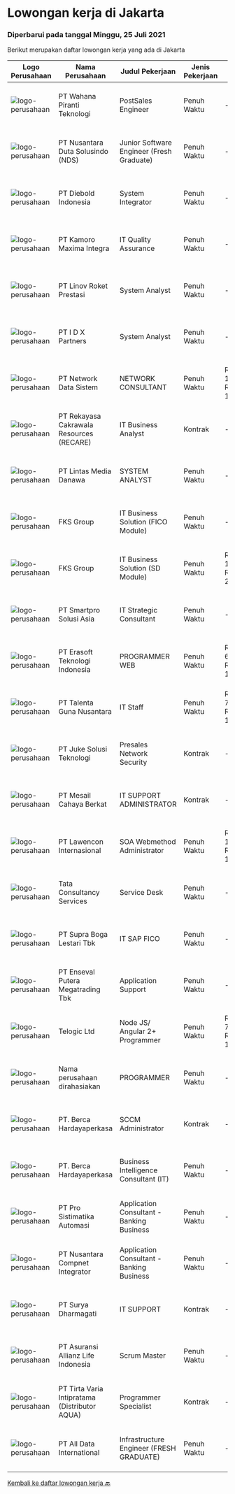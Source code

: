 
  # Lowongan kerja di Jakarta

  ### Diperbarui pada tanggal Minggu, 25 Juli 2021

  Berikut merupakan daftar lowongan kerja yang ada di Jakarta

  |Logo Perusahaan | Nama Perusahaan | Judul Pekerjaan | Jenis Pekerjaan | Gaji Pekerjaan | Lokasi | Deskripsi | Tanggal diunggah | Pranala |
  | -------------- | --------------- | --------------- | --------- | --------- | -------------- | ------- | ----------- | ----------- |
  |![logo-perusahaan](https://image-service-cdn.seek.com.au/4e0d3da87701155bbc551bb56acec9d95fce9f7b/ee4dce1061f3f616224767ad58cb2fc751b8d2dc)|PT Wahana Piranti Teknologi|PostSales Engineer|Penuh Waktu|---|Jakarta Raya|Responsibility: 1. Provide technical assistant and support to Ruijie Networks Co., Ltd ’s channel, System Integration (SI), Sub-Distributor and...|Sabtu, 24 Juli 2021|https://www.jobstreet.co.id/id/job/postsales-engineer-3578889?token=0~02315571-0eaa-4700-b9cf-04bad2536bab&sectionRank=1&jobId=jobstreet-id-job-3578889|
|![logo-perusahaan](https://image-service-cdn.seek.com.au/8ffc9171a5a837de0929c57c9e6646a39396dad0/ee4dce1061f3f616224767ad58cb2fc751b8d2dc)|PT Nusantara Duta Solusindo (NDS)|Junior Software Engineer (Fresh Graduate)|Penuh Waktu|---|Jakarta Raya|Do you want to be part of our fresh and energic IT team to provide the best solution for our clients while expanding your skills with cutting-edge...|Sabtu, 24 Juli 2021|https://www.jobstreet.co.id/id/job/junior-software-engineer-fresh-graduate-3584610?token=0~02315571-0eaa-4700-b9cf-04bad2536bab&sectionRank=2&jobId=jobstreet-id-job-3584610|
|![logo-perusahaan](https://image-service-cdn.seek.com.au/bd55dc86ee01c6adccdc7df161284474c6cd1305/ee4dce1061f3f616224767ad58cb2fc751b8d2dc)|PT Diebold Indonesia|System Integrator|Penuh Waktu|---|Jakarta Raya|Expect more. Connect more. Be more at Diebold Nixdorf.  Our teams automate, digitize, and transform the way more than 75 million people around the...|Sabtu, 24 Juli 2021|https://www.jobstreet.co.id/id/job/system-integrator-3575183?token=0~02315571-0eaa-4700-b9cf-04bad2536bab&sectionRank=3&jobId=jobstreet-id-job-3575183|
|![logo-perusahaan](https://image-service-cdn.seek.com.au/702e1c2a34ab2cca83a54c699be4dc03f10f4020/ee4dce1061f3f616224767ad58cb2fc751b8d2dc)|PT Kamoro Maxima Integra|IT Quality Assurance|Penuh Waktu|---|Jakarta Raya|Job Description: Execute all test phases of the testing process. Perform program tests/debugging to ensure quality testing and bugs reporting is...|Sabtu, 24 Juli 2021|https://www.jobstreet.co.id/id/job/it-quality-assurance-3579201?token=0~02315571-0eaa-4700-b9cf-04bad2536bab&sectionRank=4&jobId=jobstreet-id-job-3579201|
|![logo-perusahaan](https://image-service-cdn.seek.com.au/4b5bfccc7a0c2a118884db2c26042fe2a3558eba/ee4dce1061f3f616224767ad58cb2fc751b8d2dc)|PT Linov Roket Prestasi|System Analyst|Penuh Waktu|---|Jakarta Selatan|Job Descriptions: Collecting, analyze requirements and confirm the functional requirements of the system to be developed Prepare documentation related...|Sabtu, 24 Juli 2021|https://www.jobstreet.co.id/id/job/system-analyst-3578861?token=0~02315571-0eaa-4700-b9cf-04bad2536bab&sectionRank=5&jobId=jobstreet-id-job-3578861|
|![logo-perusahaan](https://image-service-cdn.seek.com.au/75ea0a3e5526b0ad8fca0fbd84e946c11add8a5b/ee4dce1061f3f616224767ad58cb2fc751b8d2dc)|PT I D X Partners|System Analyst|Penuh Waktu|---|Jakarta Selatan|id/x partners provide consulting services that specializes in utilizing data mining solutions combined with an integrated risk management and...|Sabtu, 24 Juli 2021|https://www.jobstreet.co.id/id/job/system-analyst-3584495?token=0~02315571-0eaa-4700-b9cf-04bad2536bab&sectionRank=6&jobId=jobstreet-id-job-3584495|
|![logo-perusahaan](https://image-service-cdn.seek.com.au/983c0baad705f6de145600d3cbdb9b22873ce42e/ee4dce1061f3f616224767ad58cb2fc751b8d2dc)|PT Network Data Sistem|NETWORK CONSULTANT|Penuh Waktu|Rp. 12.000.000-Rp. 15.000.000|Jakarta Selatan|Job Description: Content Creator. the-go-to for technical questions and industry knowledge. Own the solutions and technical process Market Expert....|Sabtu, 24 Juli 2021|https://www.jobstreet.co.id/id/job/network-consultant-3578514?token=0~02315571-0eaa-4700-b9cf-04bad2536bab&sectionRank=7&jobId=jobstreet-id-job-3578514|
|![logo-perusahaan](https://image-service-cdn.seek.com.au/caade2346e0599096cd8cd2f9ff925886599d974/ee4dce1061f3f616224767ad58cb2fc751b8d2dc)|PT Rekayasa Cakrawala Resources (RECARE)|IT Business Analyst|Kontrak|---|Jakarta Selatan|Requirement:·       Bachelor’s Degree in Computer Science, Data Science, Business Analyst or related field from reputable university·       5 years...|Sabtu, 24 Juli 2021|https://www.jobstreet.co.id/id/job/it-business-analyst-3578775?token=0~02315571-0eaa-4700-b9cf-04bad2536bab&sectionRank=8&jobId=jobstreet-id-job-3578775|
|![logo-perusahaan](https://image-service-cdn.seek.com.au/4cc5b4edd8a09fb41741a122f57ee79a81b9a89e/ee4dce1061f3f616224767ad58cb2fc751b8d2dc)|PT Lintas Media Danawa|SYSTEM ANALYST|Penuh Waktu|---|Jakarta Raya|Kualifikasi Memiliki gelar Magister (S2) Teknologi Informasi Memiliki minimal 5 tahun pengalaman kerja sebagai System Analyst Mempunyai keterampilan...|Sabtu, 24 Juli 2021|https://www.jobstreet.co.id/id/job/system-analyst-3575039?token=0~02315571-0eaa-4700-b9cf-04bad2536bab&sectionRank=9&jobId=jobstreet-id-job-3575039|
|![logo-perusahaan](https://image-service-cdn.seek.com.au/c4cb46d144a36e98a90bda6de846331b5ac112c3/ee4dce1061f3f616224767ad58cb2fc751b8d2dc)|FKS Group|IT Business Solution (FICO Module)|Penuh Waktu|---|Jakarta Raya|Qualifications: Candidate must possess at least Bachelor's Degree in Computer Science/Information Technology or equivalent. At least 5 Year(s) of...|Sabtu, 24 Juli 2021|https://www.jobstreet.co.id/id/job/it-business-solution-fico-module-3574786?token=0~02315571-0eaa-4700-b9cf-04bad2536bab&sectionRank=10&jobId=jobstreet-id-job-3574786|
|![logo-perusahaan](https://image-service-cdn.seek.com.au/c4cb46d144a36e98a90bda6de846331b5ac112c3/ee4dce1061f3f616224767ad58cb2fc751b8d2dc)|FKS Group|IT Business Solution (SD Module)|Penuh Waktu|Rp. 17.000.000-Rp. 20.000.000|Jakarta Raya|Qualifications: Candidate must possess at least Bachelor's Degree in Computer Science/Information Technology or equivalent. At least 5 Year(s) of...|Sabtu, 24 Juli 2021|https://www.jobstreet.co.id/id/job/it-business-solution-sd-module-3574788?token=0~02315571-0eaa-4700-b9cf-04bad2536bab&sectionRank=11&jobId=jobstreet-id-job-3574788|
|![logo-perusahaan](https://image-service-cdn.seek.com.au/c19e4b42ca855ef0f5503aedfe155599e7a52921/ee4dce1061f3f616224767ad58cb2fc751b8d2dc)|PT Smartpro Solusi Asia|IT Strategic Consultant|Penuh Waktu|---|Jakarta Raya|Saat ini kami membuka kesempatan bagi talent di bidang IT Strategic dan Tata kelola untuk bergabung bersama kami.Persyaratan: Gelar Sarjana Minimal S1...|Sabtu, 24 Juli 2021|https://www.jobstreet.co.id/id/job/it-strategic-consultant-3575340?token=0~02315571-0eaa-4700-b9cf-04bad2536bab&sectionRank=12&jobId=jobstreet-id-job-3575340|
|![logo-perusahaan](https://image-service-cdn.seek.com.au/6b7d414aebf9f2ad4f098c2c7509bacf227cbf07/ee4dce1061f3f616224767ad58cb2fc751b8d2dc)|PT Erasoft Teknologi  Indonesia|PROGRAMMER WEB|Penuh Waktu|Rp. 6.000.000-Rp. 10.000.000|Jakarta Pusat|Tugas dan Tanggung Jawab: Menganalisa kebutuhan customer tentang aplikasi yang dibuat Membuat aplikasi customer sesuai kebutuhan customer Melaporkan...|Sabtu, 24 Juli 2021|https://www.jobstreet.co.id/id/job/programmer-web-3578624?token=0~02315571-0eaa-4700-b9cf-04bad2536bab&sectionRank=13&jobId=jobstreet-id-job-3578624|
|![logo-perusahaan](https://image-service-cdn.seek.com.au/a0ba05a4c62f74dc0053c7d5be4b6b61a7c45e4d/ee4dce1061f3f616224767ad58cb2fc751b8d2dc)|PT Talenta Guna Nusantara|IT Staff|Penuh Waktu|Rp. 7.000.000-Rp. 12.000.000|Jakarta Raya|Administer &amp; maintain  Website &amp; all related Mobile &amp; Web services of the Company...|Jumat, 23 Juli 2021|https://www.jobstreet.co.id/id/job/it-staff-3584321?token=0~02315571-0eaa-4700-b9cf-04bad2536bab&sectionRank=14&jobId=jobstreet-id-job-3584321|
|![logo-perusahaan](https://image-service-cdn.seek.com.au/d35ac5ea00c4425d578be3d79ae0a51787864fee/ee4dce1061f3f616224767ad58cb2fc751b8d2dc)|PT Juke Solusi Teknologi|Presales Network Security|Kontrak|---|Jakarta Pusat|Position Summary:The Solutions Architect is a pre-sales resource that leads the consultative discovery of the client’s business goals, objectives, and...|Sabtu, 24 Juli 2021|https://www.jobstreet.co.id/id/job/presales-network-security-3574940?token=0~02315571-0eaa-4700-b9cf-04bad2536bab&sectionRank=15&jobId=jobstreet-id-job-3574940|
|![logo-perusahaan](https://image-service-cdn.seek.com.au/b577b5ad067c42a4c459ad8b4edd5d308179f48a/ee4dce1061f3f616224767ad58cb2fc751b8d2dc)|PT Mesail Cahaya Berkat|IT SUPPORT ADMINISTRATOR|Kontrak|---|Jakarta Barat|Tanggung Jawab: Merancang dan melakukan pemasangan hardware dan Software Mempersiapkan segala administrasi terkait kebutuhan IT tim termasuk mengelola...|Jumat, 23 Juli 2021|https://www.jobstreet.co.id/id/job/it-support-administrator-3584203?token=0~02315571-0eaa-4700-b9cf-04bad2536bab&sectionRank=16&jobId=jobstreet-id-job-3584203|
|![logo-perusahaan](https://image-service-cdn.seek.com.au/50c10d78c5539ebc698ab26107fac3c1c83dcf90/ee4dce1061f3f616224767ad58cb2fc751b8d2dc)|PT Lawencon Internasional|SOA Webmethod Administrator|Penuh Waktu|Rp. 10.000.000-Rp. 12.000.000|Jakarta Raya|Job Responsibilities:Deploy, Administer, Support and maintain middleware applications to enable communication between financial applications on...|Jumat, 23 Juli 2021|https://www.jobstreet.co.id/id/job/soa-webmethod-administrator-3584429?token=0~02315571-0eaa-4700-b9cf-04bad2536bab&sectionRank=17&jobId=jobstreet-id-job-3584429|
|![logo-perusahaan](https://image-service-cdn.seek.com.au/10803c5a9aadef45b9a0c7018854dddf536a6eff/ee4dce1061f3f616224767ad58cb2fc751b8d2dc)|Tata Consultancy Services|Service Desk|Penuh Waktu|---|Jakarta Raya|Responsibilities 24x7 Level 1 IT Service Desk support through Phone, Chat, Email, Voicemail &amp; Web (Self-service) Provide Incident, query and...|Jumat, 23 Juli 2021|https://www.jobstreet.co.id/id/job/service-desk-4618812/origin/my?token=0~02315571-0eaa-4700-b9cf-04bad2536bab&sectionRank=18&jobId=jobstreet-my-job-4618812|
|![logo-perusahaan](https://image-service-cdn.seek.com.au/7e29b82711adde14c3e1e459e4f15d5eba48af2e/ee4dce1061f3f616224767ad58cb2fc751b8d2dc)|PT Supra Boga Lestari Tbk|IT SAP FICO|Penuh Waktu|---|Jakarta Barat|Responsibilities : Memahami dan mengerti kebutuhan User Finance &amp; Accounting Sebagai fasilitator antar sistem dengan user dapat melakukan desain...|Sabtu, 24 Juli 2021|https://www.jobstreet.co.id/id/job/it-sap-fico-3584646?token=0~02315571-0eaa-4700-b9cf-04bad2536bab&sectionRank=19&jobId=jobstreet-id-job-3584646|
|![logo-perusahaan](https://image-service-cdn.seek.com.au/75282914681f1a65c44c32b321a482e587c47d05/ee4dce1061f3f616224767ad58cb2fc751b8d2dc)|PT Enseval Putera Megatrading Tbk|Application Support|Penuh Waktu|---|Jakarta Timur|Tanggung Jawab: Membantu pemeliharaan sistem, server, database dan mendukung koreksi/perbaikan sistem, memastikan semua sistem berjalan dengan baik....|Jumat, 23 Juli 2021|https://www.jobstreet.co.id/id/job/application-support-3584390?token=0~02315571-0eaa-4700-b9cf-04bad2536bab&sectionRank=20&jobId=jobstreet-id-job-3584390|
|![logo-perusahaan](https://image-service-cdn.seek.com.au/2de62871270d71051e63dccdd7f44aa0dc6feb07/ee4dce1061f3f616224767ad58cb2fc751b8d2dc)|Telogic Ltd|Node JS/ Angular 2+ Programmer|Penuh Waktu|Rp. 7.000.000-Rp. 10.000.000|Jakarta Raya|Job Description :The principal job function of the Node JS/ Angular 2+ Programmer is to develop telecom related/IT software applications to...|Sabtu, 24 Juli 2021|https://www.jobstreet.co.id/id/job/node-js-angular-2-programmer-3578915?token=0~02315571-0eaa-4700-b9cf-04bad2536bab&sectionRank=21&jobId=jobstreet-id-job-3578915|
|![logo-perusahaan](https://us.123rf.com/450wm/pavelstasevich/pavelstasevich1811/pavelstasevich181101027/112815900-stock-vector-no-image-available-icon-flat-vector.jpg?ver=6)|Nama perusahaan dirahasiakan|PROGRAMMER|Penuh Waktu|---|Jakarta Raya|Tugas dan tanggung jawab : Melakukan pemeliharaan terhadap software yang ada sehingga semua system dapat berjalan lancar untuk menunjang operasional...|Jumat, 23 Juli 2021|https://www.jobstreet.co.id/id/job/programmer-3577913?token=0~02315571-0eaa-4700-b9cf-04bad2536bab&sectionRank=22&jobId=jobstreet-id-job-3577913|
|![logo-perusahaan](https://image-service-cdn.seek.com.au/0c900ac2b5b1a2cf9bee651ce5d069e68ff14c92/ee4dce1061f3f616224767ad58cb2fc751b8d2dc)|PT. Berca Hardayaperkasa|SCCM Administrator|Kontrak|---|Jakarta Pusat|Build and Configure Domain Controller in Windows Server Deploy, configure and management Active Directory Domain Services (AD DS) Installation,...|Jumat, 23 Juli 2021|https://www.jobstreet.co.id/id/job/sccm-administrator-3578481?token=0~02315571-0eaa-4700-b9cf-04bad2536bab&sectionRank=23&jobId=jobstreet-id-job-3578481|
|![logo-perusahaan](https://image-service-cdn.seek.com.au/0c900ac2b5b1a2cf9bee651ce5d069e68ff14c92/ee4dce1061f3f616224767ad58cb2fc751b8d2dc)|PT. Berca Hardayaperkasa|Business Intelligence Consultant (IT)|Penuh Waktu|---|Jakarta Pusat|Essential Function: Delivering design and deployment of one of the following solutions : BI tools, data warehouse, data integration Analyze and...|Sabtu, 24 Juli 2021|https://www.jobstreet.co.id/id/job/business-intelligence-consultant-it-3579009?token=0~02315571-0eaa-4700-b9cf-04bad2536bab&sectionRank=24&jobId=jobstreet-id-job-3579009|
|![logo-perusahaan](https://image-service-cdn.seek.com.au/8ae9c747cbd3edcda08374c6755298912106523e/ee4dce1061f3f616224767ad58cb2fc751b8d2dc)|PT Pro Sistimatika Automasi|Application Consultant - Banking Business|Penuh Waktu|---|Jakarta Barat|Responsibilities: Ensure application development runs as planned and needs Ensure the flow of applications is in accordance with the needs of the...|Jumat, 23 Juli 2021|https://www.jobstreet.co.id/id/job/application-consultant-banking-business-3584094?token=0~02315571-0eaa-4700-b9cf-04bad2536bab&sectionRank=25&jobId=jobstreet-id-job-3584094|
|![logo-perusahaan](https://image-service-cdn.seek.com.au/faf1379cb2f8ff5c87162dc20c60c0d2f63dba1c/ee4dce1061f3f616224767ad58cb2fc751b8d2dc)|PT Nusantara Compnet Integrator|Application Consultant - Banking Business|Penuh Waktu|---|Jakarta Barat|Responsibilities: Ensure application development runs as planned and needs Ensure the flow of applications is in accordance with the needs of the...|Jumat, 23 Juli 2021|https://www.jobstreet.co.id/id/job/application-consultant-banking-business-3584034?token=0~02315571-0eaa-4700-b9cf-04bad2536bab&sectionRank=26&jobId=jobstreet-id-job-3584034|
|![logo-perusahaan](https://image-service-cdn.seek.com.au/1d2da81c0660cd99eb3b334a0f6e28c6ae7dc289/ee4dce1061f3f616224767ad58cb2fc751b8d2dc)|PT Surya Dharmagati|IT SUPPORT|Kontrak|---|Jakarta Raya|Kualifikasi : Usia maksimal 30 tahun Pendidikan minimal D3 -S1 Jurusan Ilmu Komputer /Informatika Berpengalaman minimal 2 tahun dibidang IT Mempunyai...|Jumat, 23 Juli 2021|https://www.jobstreet.co.id/id/job/it-support-3584083?token=0~02315571-0eaa-4700-b9cf-04bad2536bab&sectionRank=27&jobId=jobstreet-id-job-3584083|
|![logo-perusahaan](https://image-service-cdn.seek.com.au/f8625fec00c8e8aa8de8ad7cc1fba6f15557486c/ee4dce1061f3f616224767ad58cb2fc751b8d2dc)|PT Asuransi Allianz Life Indonesia|Scrum Master|Penuh Waktu|---|Jakarta Raya|Job DescriptionThe scrum master (SM) is job is to work with the Scrum Team and Allianz Life and/or Allianz Utama to increase the transparency of the...|Sabtu, 24 Juli 2021|https://www.jobstreet.co.id/id/job/scrum-master-3574906?token=0~02315571-0eaa-4700-b9cf-04bad2536bab&sectionRank=28&jobId=jobstreet-id-job-3574906|
|![logo-perusahaan](https://image-service-cdn.seek.com.au/15ae6bf55e7bb76612f5a5c423e961cae51bc22a/ee4dce1061f3f616224767ad58cb2fc751b8d2dc)|PT Tirta Varia Intipratama (Distributor AQUA)|Programmer Specialist|Kontrak|---|Tangerang|Requirement for Programmer Specialist : Pendidikan min. S1 Teknik Informatika / Sistem Infromasi Terbuka untuk Fresh Graduate (lebih di utamakan yang...|Sabtu, 24 Juli 2021|https://www.jobstreet.co.id/id/job/programmer-specialist-3584614?token=0~02315571-0eaa-4700-b9cf-04bad2536bab&sectionRank=29&jobId=jobstreet-id-job-3584614|
|![logo-perusahaan](https://image-service-cdn.seek.com.au/03d8b8c8011e897e73ff5ddd7d44708a95ee841f/ee4dce1061f3f616224767ad58cb2fc751b8d2dc)|PT All Data International|Infrastructure Engineer (FRESH GRADUATE)|Penuh Waktu|---|Jakarta Raya|We are looking for Infrastructure Engineer that will be responsible for Presales and Post Sales activity.Responsiblities:- Instalation &amp;...|Jumat, 23 Juli 2021|https://www.jobstreet.co.id/id/job/infrastructure-engineer-fresh-graduate-3584259?token=0~02315571-0eaa-4700-b9cf-04bad2536bab&sectionRank=30&jobId=jobstreet-id-job-3584259|


  [Kembali ke daftar lowongan kerja 🔙](../README.md#daftar-lowongan-kerja)
  